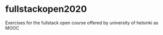 # fullstackopen2020
Exercises for the fullstack open course offered by university of helsinki as MOOC 
